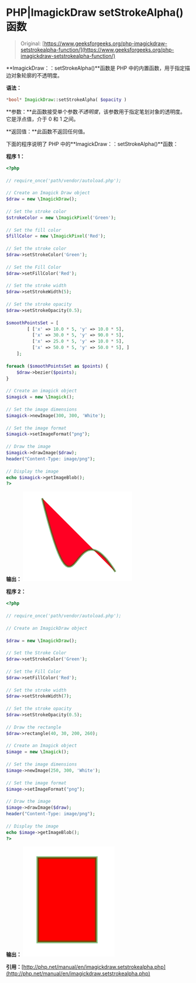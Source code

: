 # PHP|ImagickDraw setStrokeAlpha()函数

> Original: [https://www.geeksforgeeks.org/php-imagickdraw-setstrokealpha-function/](https://www.geeksforgeeks.org/php-imagickdraw-setstrokealpha-function/)

**ImagickDraw：：setStrokeAlpha()**函数是 PHP 中的内置函数，用于指定描边对象轮廓的不透明度。

**语法：**

```php
*bool* ImagickDraw::setStrokeAlpha( $opacity )
```

**参数：**此函数接受单个参数*不透明度*，该参数用于指定笔划对象的透明度。 它是浮点值，介于 0 和 1 之间。

**返回值：**此函数不返回任何值。

下面的程序说明了 PHP 中的**ImagickDraw：：setStrokeAlpha()**函数：

**程序 1：**

```php
<?php

// require_once('path/vendor/autoload.php');

// Create an Imagick Draw object
$draw = new \ImagickDraw();

// Set the stroke color
$strokeColor = new \ImagickPixel('Green');

// Set the fill color
$fillColor = new \ImagickPixel('Red');

// Set the stroke color
$draw->setStrokeColor('Green');

// Set the Fill Color
$draw->setFillColor('Red');

// Set the stroke width
$draw->setStrokeWidth(5);

// Set the stroke opacity
$draw->setStrokeOpacity(0.5);

$smoothPointsSet = [
        [ ['x' => 10.0 * 5, 'y' => 10.0 * 5],
          ['x' => 30.0 * 5, 'y' => 90.0 * 5],
          ['x' => 25.0 * 5, 'y' => 10.0 * 5],
          ['x' => 50.0 * 5, 'y' => 50.0 * 5], ]
    ];

foreach ($smoothPointsSet as $points) {
    $draw->bezier($points);
}

// Create an imagick object
$imagick = new \Imagick();

// Set the image dimensions
$imagick->newImage(300, 300, 'White');

// Set the image format
$imagick->setImageFormat("png");

// Draw the image
$imagick->drawImage($draw);
header("Content-Type: image/png");

// Display the image
echo $imagick->getImageBlob();
?>
```

**输出：**
![](img/3a7ed3b46f26b578103ae50985a7c5c9.png)

**程序 2：**

```php
<?php

// require_once('path/vendor/autoload.php');

// Create an ImagickDraw object

$draw = new \ImagickDraw();

// Set the Stroke Color 
$draw->setStrokeColor('Green');

// Set the Fill Color
$draw->setFillColor('Red');

// Set the stroke width
$draw->setStrokeWidth(7);

// Set the stroke opacity
$draw->setStrokeOpacity(0.5);

// Draw the rectangle
$draw->rectangle(40, 30, 200, 260);

// Create an Imagick object 
$image = new \Imagick();

// Set the image dimensions
$image->newImage(250, 300, 'White');

// Set the image format
$image->setImageFormat("png");

// Draw the image
$image->drawImage($draw);
header("Content-Type: image/png");

// Display the image 
echo $image->getImageBlob();
?>
```

**输出：**
![](img/a31f941278e797ab2198ca49e379b303.png)

**引用：**[http://php.net/manual/en/imagickdraw.setstrokealpha.php](http://php.net/manual/en/imagickdraw.setstrokealpha.php)